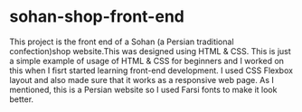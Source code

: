 # sohan-shop-front-end
This project is the front end of a Sohan (a Persian traditional confection)shop website.This was designed using HTML &amp; CSS. This is just a simple example of usage of HTML &amp; CSS for beginners and I worked on this when I fisrt started learning front-end development. I used CSS Flexbox layout and also made sure that it works as a responsive web page. As I mentioned, this is a Persian website so I used Farsi fonts to make it look better.
